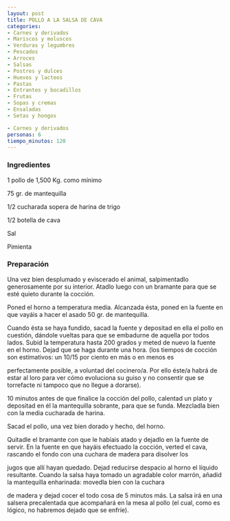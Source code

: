 ```yaml
---
layout: post
title: POLLO A LA SALSA DE CAVA
categories:
- Carnes y derivados
- Mariscos y moluscos
- Verduras y legumbres
- Pescados
- Arroces
- Salsas
- Postres y dulces
- Huevos y lacteos
- Pastas
- Entrantes y bocadillos
- Frutas
- Sopas y cremas
- Ensaladas
- Setas y hongos

- Carnes y derivados
personas: 6 
tiempo_minutos: 120 
---
```

<h3>Ingredientes</h3>
1 pollo de 1,500 Kg. como mínimo

75 gr. de mantequilla

1/2 cucharada sopera de harina de trigo

1/2 botella de cava

Sal

Pimienta

<h3>Preparación</h3>
Una vez bien desplumado y eviscerado el animal, salpimentadlo generosamente por su interior. Atadlo luego con un bramante para que se esté quieto durante la cocción.

Poned el horno a temperatura media. Alcanzada ésta, poned en la fuente en que vayáis a hacer el asado 50 gr. de mantequilla.

Cuando ésta se haya fundido, sacad la fuente y depositad en ella el pollo en cuestión, dándole vueltas para que se embadurne de aquella por todos lados. Subid la temperatura hasta 200 grados y meted de nuevo la fuente en el horno. Dejad que se haga durante una hora. (los tiempos de cocción son estimativos: un 10/15 por ciento en más o en menos es

perfectamente posible, a voluntad del cocinero/a. Por ello éste/a habrá de estar al loro para ver cómo evoluciona su guiso y no consentir que se torrefacte ni tampoco que no llegue a dorarse).

10 minutos antes de que finalice la cocción del pollo, calentad un plato y depositad en él la mantequilla sobrante, para que se funda. Mezcladla bien con la media cucharada de harina.

Sacad el pollo, una vez bien dorado y hecho, del horno.

Quitadle el bramante con que le habíais atado y dejadlo en la fuente de servir. En la fuente en que hayáis efectuado la cocción, verted el cava, rascando el fondo con una cuchara de madera para disolver los

jugos que allí hayan quedado. Dejad reducirse despacio al horno el líquido resultante. Cuando la salsa haya tomado un agradable color marrón, añadid la mantequilla enharinada: movedla bien con la cuchara

de madera y dejad cocer el todo cosa de 5 minutos más. La salsa irá en una salsera precalentada que acompañará en la mesa al pollo (el cual, como es lógico, no habremos dejado que se enfríe).

